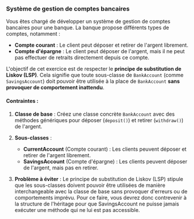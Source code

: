 ### Système de gestion de comptes bancaires

Vous êtes chargé de développer un système de gestion de comptes bancaires pour une banque. La banque propose différents types de comptes, notamment :

-  **Compte courant** : Le client peut déposer et retirer de l'argent librement.
-  **Compte d'épargne** : Le client peut déposer de l'argent, mais il ne peut pas effectuer de retraits directement depuis ce compte.

L'objectif de cet exercice est de respecter le **principe de substitution de Liskov (LSP)**. Cela signifie que toute sous-classe de `BankAccount` (comme `SavingsAccount`) doit pouvoir être utilisée à la place de `BankAccount` **sans provoquer de comportement inattendu**.

#### Contraintes :

1.  **Classe de base** : Créez une classe concrète `BankAccount` avec des méthodes génériques pour déposer (`deposit()`) et retirer (`withdraw()`) de l'argent.

2.  **Sous-classes** :

    -   **CurrentAccount** (Compte courant) : Les clients peuvent déposer et retirer de l'argent librement.
    -   **SavingsAccount** (Compte d'épargne) : Les clients peuvent déposer de l'argent, mais pas en retirer.
3.  **Problème à éviter** : Le principe de substitution de Liskov (LSP) stipule que les sous-classes doivent pouvoir être utilisées de manière interchangeable avec la classe de base sans provoquer d'erreurs ou de comportements imprévu. Pour ce faire, vous devrez donc contrevenir à la structure de l'héritage pour que SavingsAccount ne puisse jamais exécuter une méthode qui ne lui est pas accessible.
